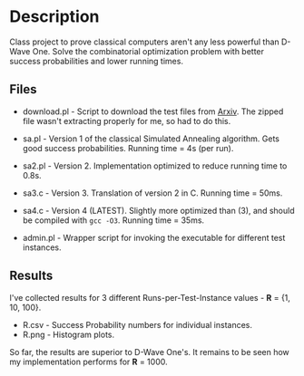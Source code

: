 Description
===========
Class project to prove classical computers aren't any less powerful than D-Wave One. Solve the combinatorial optimization problem with better success probabilities and lower running times.

Files
--------
* download.pl - Script to download the test files from [Arxiv](http://arxiv.org/src/1305.5837v1/anc/). The zipped file wasn't extracting properly for me, so had to do this.

* sa.pl - Version 1 of the classical Simulated Annealing algorithm. Gets good success probabilities. Running time = 4s (per run).

* sa2.pl - Version 2. Implementation optimized to reduce running time to 0.8s.

* sa3.c - Version 3. Translation of version 2 in C. Running time = 50ms.

* sa4.c - Version 4 (LATEST). Slightly more optimized than (3), and should be compiled with `gcc -O3`. Running time = 35ms.

* admin.pl - Wrapper script for invoking the executable for different test instances.

Results
--------
I've collected results for 3 different Runs-per-Test-Instance values - **R** = {1, 10, 100}.
* R.csv - Success Probability numbers for individual instances.
* R.png - Histogram plots.

So far, the results are superior to D-Wave One's. It remains to be seen how my implementation performs for **R** = 1000.
